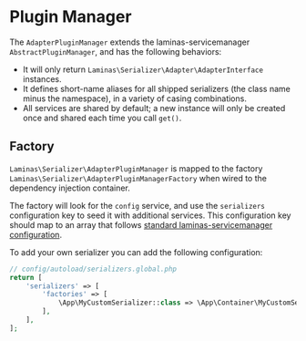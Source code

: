 # Plugin Manager

The `AdapterPluginManager` extends the laminas-servicemanager
`AbstractPluginManager`, and has the following behaviors:

- It will only return `Laminas\Serializer\Adapter\AdapterInterface` instances.
- It defines short-name aliases for all shipped serializers (the class name minus
  the namespace), in a variety of casing combinations.
- All services are shared by default; a new instance will only be created once and shared each time you call `get()`.

## Factory

`Laminas\Serializer\AdapterPluginManager` is mapped to the factory
`Laminas\Serializer\AdapterPluginManagerFactory` when wired to the dependency
injection container.

The factory will look for the `config` service, and use the `serializers`
configuration key to seed it with additional services. This configuration key
should map to an array that follows [standard laminas-servicemanager configuration](https://docs.laminas.dev/laminas-servicemanager/configuring-the-service-manager/).

To add your own serializer you can add the following configuration:

```php
// config/autoload/serializers.global.php
return [    
    'serializers' => [
        'factories' => [
            \App\MyCustomSerializer::class => \App\Container\MyCustomSerializerFactory::class,
        ],
    ],
];
```
